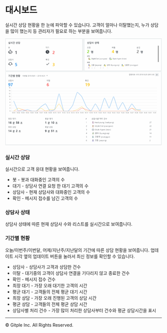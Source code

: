# 대시보드

실시간 상담 현황을 한 눈에 파악할 수 있습니다.
고객이 얼마나 이탈했는지, 누가 상담을 많이 했는지 등 관리자가 필요로 하는 부분을 보여줍니다.

![WS Dashboard Menu](assets/images/ws-dashboard/wsDashboard.png)

### 실시간 상담

실시간으로 고객 응대 현황을 보여줍니다.

* 봇 - 봇과 대화중인 고객의 수
* 대기 - 상담사 연결 요청 한 대기 고객의 수
* 상담사 - 현재 상담사와 대화중인 고객의 수
* 확인 - 메시지 접수를 남긴 고객의 수

### 상담사 상태

상담사 상태에 따른 현재 상담사 수와 리스트를 실시간으로 보여줍니다.

### 기간별 현황

오늘/이번주/이번달, 어제/지난주/지난달의 기간에 따른 상담 현황을 보여줍니다.
업데이트 시각 옆의 업데이트 버튼을 눌러서 최신 정보를 확인할 수 있습니다.

* 상담사 - 상담사가 고객과 상담한 건수
* 이탈 - 대기중의 고객이 상담사 연결을 기다리지 않고 종료한 건수
* 확인 - 메시지 접수 건수
* 최장 대기 - 가장 오래 대기한 고객의 시간
* 평균 대기 - 고객들의 전체 평균 대기 시간
* 최장 상담 - 가장 오래 진행된 고객의 상담 시간
* 평균 상담 - 고객들의 전체 평균 상담 시간
* 상담사별 처리 건수 - 가장 많이 처리한 상담사부터 건수와 평균 상담시간을 표시

---

© Gitple Inc. All Rights Reserved.
